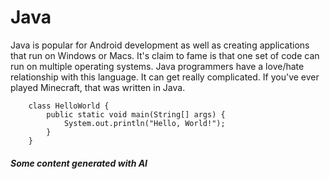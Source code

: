# Java

Java is popular for Android development as well as creating applications that run on Windows or Macs. It's claim to fame is that one set of code can run on multiple operating systems.  Java programmers have a love/hate relationship with this language.  It can get really complicated.  If you've ever played Minecraft, that was written in Java.

```
    class HelloWorld {
        public static void main(String[] args) {
            System.out.println("Hello, World!"); 
        }
    }
```

##### Some content generated with AI
